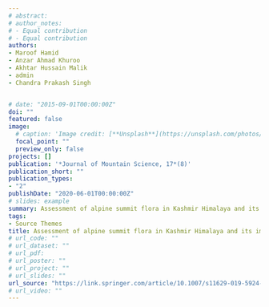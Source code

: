 ```yaml
---
# abstract: 
# author_notes:
# - Equal contribution
# - Equal contribution
authors:
- Maroof Hamid
- Anzar Ahmad Khuroo
- Akhtar Hussain Malik
- admin
- Chandra Prakash Singh 


# date: "2015-09-01T00:00:00Z"
doi: ""
featured: false
image:
  # caption: 'Image credit: [**Unsplash**](https://unsplash.com/photos/jdD8gXaTZsc)'
  focal_point: ""
  preview_only: false
projects: []
publication: '*Journal of Mountain Science, 17*(8)'
publication_short: ""
publication_types:
- "2"
publishDate: "2020-06-01T00:00:00Z"
# slides: example
summary: Assessment of alpine summit flora in Kashmir Himalaya and its implications for long-term monitoring of climate change impacts.
tags:
- Source Themes
title: Assessment of alpine summit flora in Kashmir Himalaya and its implications for long-term monitoring of climate change impacts
# url_code: ""
# url_dataset: ""
# url_pdf: 
# url_poster: ""
# url_project: ""
# url_slides: ""
url_source: "https://link.springer.com/article/10.1007/s11629-019-5924-7"
# url_video: ""
---
```



